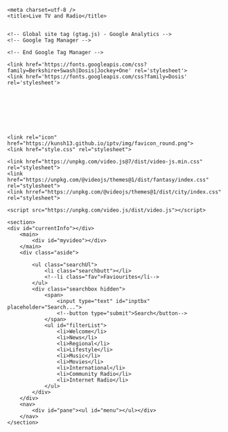 <!DOCTYPE html>
<html>
<head>

    <meta charset=utf-8 />
	<title>Live TV and Radio</title>


	<!-- Global site tag (gtag.js) - Google Analytics -->
	<!-- Google Tag Manager -->
<script>(function(w,d,s,l,i){w[l]=w[l]||[];w[l].push({'gtm.start':
	new Date().getTime(),event:'gtm.js'});var f=d.getElementsByTagName(s)[0],
	j=d.createElement(s),dl=l!='dataLayer'?'&l='+l:'';j.async=true;j.src=
	'https://www.googletagmanager.com/gtm.js?id='+i+dl;f.parentNode.insertBefore(j,f);
	})(window,document,'script','dataLayer','GTM-PDPN6F');</script>
	<!-- End Google Tag Manager -->

	<link href='https://fonts.googleapis.com/css?family=Berkshire+Swash|Dosis|Jockey+One' rel='stylesheet'>
	<link href='https://fonts.googleapis.com/css?family=Dosis' rel='stylesheet'>








	<link rel="icon" href="https://kunsh13.github.io/iptv/img/favicon_round.png">
    <link href="style.css" rel="stylesheet">

	<link href="https://unpkg.com/video.js@7/dist/video-js.min.css" rel="stylesheet">
	<link href="https://unpkg.com/@videojs/themes@1/dist/fantasy/index.css" rel="stylesheet">
	<link hrref="https://unpkg.com/@videojs/themes@1/dist/city/index.css" rel="stylesheet">

	<script src="https://unpkg.com/video.js/dist/video.js"></script>
	
	

	
</head>
<body>
	

<!-- Google Tag Manager (noscript) -->
<noscript><iframe src="https://www.googletagmanager.com/ns.html?id=GTM-PDPN6F"
	height="0" width="0" style="display:none;visibility:hidden"></iframe></noscript>
	<!-- End Google Tag Manager (noscript) -->
	
	<section>
	<div id="currentInfo"></div>
        <main>
            <div id="myvideo"></div>
        </main>
		<div class="aside">
			
			<ul class="searchUl">
				<li class="searchbutt"></li>
				<!--li class="fav">Faviourites</li-->
			</ul>
			<div class="searchbox hidden">
				<span>
					<input type="text" id="inptbx" placeholder="Search...">
					<!--button type="submit">Search</button-->
				</span>
				<ul id="filterList">
					<li>Welcome</li>
					<li>News</li>
					<li>Regional</li>
					<li>Lifestyle</li>
					<li>Music</li>
					<li>Movies</li>
					<li>International</li>	
					<li>Community Radio</li>
					<li>Internet Radio</li>
				</ul>
			</div>
		</div>
        <nav>
            <div id="pane"><ul id="menu"></ul></div>
        </nav>
    </section>
</body>
	<script src="https://cdnjs.cloudflare.com/ajax/libs/jquery/3.6.0/jquery.min.js"></script>
<script src="script.js"></script>


	
<script type="module">
	// Import the functions you need from the SDKs you need
	import { initializeApp } from "https://www.gstatic.com/firebasejs/9.9.1/firebase-app.js";
	import { getAnalytics } from "https://www.gstatic.com/firebasejs/9.9.1/firebase-analytics.js";
	// TODO: Add SDKs for Firebase products that you want to use
	// https://firebase.google.com/docs/web/setup#available-libraries
  
	// Your web app's Firebase configuration
	// For Firebase JS SDK v7.20.0 and later, measurementId is optional
	const firebaseConfig = {
	  apiKey: "AIzaSyCMmyHTh3QvJRYnLhYGwSvezT_l1xG5ZeQ",
	  authDomain: "iptv-web.firebaseapp.com",
	  projectId: "iptv-web",
	  storageBucket: "iptv-web.appspot.com",
	  messagingSenderId: "1085908988091",
	  appId: "1:1085908988091:web:a34657cdfba7eca88e799e",
	  measurementId: "G-6V6SRF6GFF"
	};
  
	// Initialize Firebase
	const app = initializeApp(firebaseConfig);
	const analytics = getAnalytics(app);
  </script>

</html>


